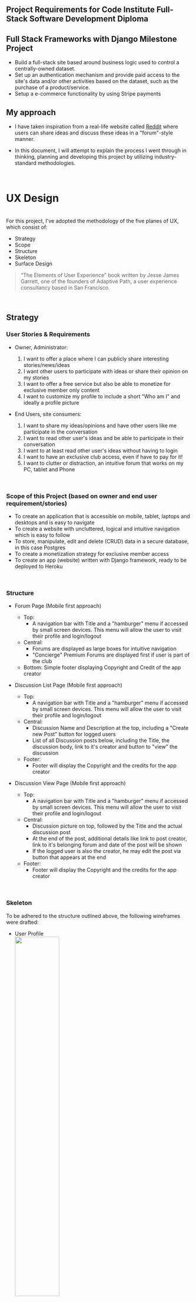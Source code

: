 ## Project Requirements for Code Institute Full-Stack Software Development Diploma

## Full Stack Frameworks with Django Milestone Project
- Build a full-stack site based around business logic used to control a centrally-owned dataset.
- Set up an authentication mechanism and provide paid access to the site's data and/or other activities based on the dataset, such as the purchase of a product/service.
- Setup a e-commerce functionality by using Stripe payments
  <br>

## My approach

- I have taken inspiration from a real-life website called [Reddit](https://www.reddit.com/) where users can share ideas and discuss these ideas in a "forum"-style manner.

- In this document, I will attempt to explain the process I went through in thinking, planning and developing this project by utilizing industry-standard methodologies.

<br>

# UX Design

<br>
For this project, I've adopted the methodology of the five planes of UX, which consist of:

- Strategy
- Scope
- Structure
- Skeleton
- Surface Design

> “The Elements of User Experience” book written by Jesse James Garrett, one of the founders of Adaptive Path, a user experience consultancy based in San Francisco.

<br>

## Strategy

### User Stories & Requirements

- Owner, Administrator:
    1. I want to offer a place where I can publicly share interesting stories/news/ideas
    2. I want other users to participate with ideas or share their opinion on my stories
    3. I want to offer a free service but also be able to monetize for exclusive member only content
    4. I want to customize my profile to include a short "Who am I" and ideally a profile picture

- End Users, site consumers:
    1. I want to share my ideas/opinions and have other users like me participate in the conversation
    2. I want to read other user's ideas and be able to participate in their conversation
    3. I want to at least read other user's ideas without having to login
    4. I want to have an exclusive club access, even if have to pay for it!
    5. I want to clutter or distraction, an intuitive forum that works on my PC, tablet and Phone

<br>

### Scope of this Project (based on owner and end user requirement/stories)

- To create an application that is accessible on mobile, tablet, laptops and desktops and is easy to navigate
- To create a website with uncluttered, logical and intuitive navigation which is easy to follow
- To store, manipulate, edit and delete (CRUD) data in a secure database, in this case Postgres
- To create a monetization strategy for exclusive member access
- To create an app (website) written with Django framework, ready to be deployed to Heroku

<br/>

### Structure

- Forum Page (Mobile first approach)
  - Top:
    - A navigation bar with Title and a "hamburger" menu if accessed by small screen devices. This menu will allow the user to visit their profile and login/logout
  - Central:
    - Forums are displayed as large boxes for intuitive navigation
    - "Concierge" Premium Forums are displayed first if user is part of the club
  - Bottom:
    Simple footer displaying Copyright and Credit of the app creator

- Discussion List Page (Mobile first approach)
  - Top:
    - A navigation bar with Title and a "hamburger" menu if accessed by small screen devices. This menu will allow the user to visit their profile and login/logout
  - Central:
    - Discussion Name and Description at the top, including a "Create new Post" button for logged users
    - List of all Discussion posts below, including the Title, the discussion body, link to it's creator and button to "view" the discussion
  - Footer:
    - Footer will display the Copyright and the credits for the app creator

- Discussion View Page (Mobile first approach)
  - Top:
    - A navigation bar with Title and a "hamburger" menu if accessed by small screen devices. This menu will allow the user to visit their profile and login/logout
  - Central:
    - Discussion picture on top, followed by the Title and the actual discussion post
    - At the end of the post, additional details like link to post creator, link to it's belonging forum and date of the post will be shown
    - If the logged user is also the creator, he may edit the post via button that appears at the end
  - Footer:
    - Footer will display the Copyright and the credits for the app creator

<br/>

### Skeleton

To be adhered to the structure outlined above, the following wireframes were drafted:

- User Profile  
  <img src="./media/profile_view.png" width="50%">

- Forum Overview  
  <img src="./media/forum_view.png" width="50%">

- Discussion Overview  
  <img src="./media/discussion_view.png" width="50%">

Note:

- Design has been implemented to draw the end user to the middle of the screen

<br/>

### Surface Design

To distinguish from other popular forum platforms, I've selected a color scheme that is opposite to the standard of blue and is still pleasant to look at:

- Main Colour (buttons & titles): <span style="color:#F3F0F1;background-color:#990011FF;"> #990011FF</span>
- Main background:<span style="color:black;background-color:#FCF6F5FF;">#FCF6F5FF</span>

- Logo for the project: <img src="./media/logo.png" width="30%">

<br>

### Database Diagram
| <img src="./media/databasediagram.png" width="80%">
<br>

## Testing

<br>

## Django in-build code testing

~~~bash
python3 manage.py test forum
~~~

## Bug Testing (Site functionalities)

### Test 1 - Browser & Device Compatibility

- Main App has been tested with:
  - Chrome on Android
  - Safari on iOS
  - Microsoft Edge for Linux, Chrome & Firefox on Desktop
- Admin Page
  - Chrome on Android
  - Safari on iOS
  - Microsoft Edge for Linux, Chrome & Firefox on Desktop


### Test 2 - End User Flow

1. Navigate to App URL (https://django-test-world-forums.herokuapp.com/ for example)
2. Test navigation by clicking profile picture, then "Profile" or "Sign Out"
3. Test navigation of menu bar by shrinking the screen
4. Test navigation by clicking on a Forum


### Test 3 - Registration & Authentication
1. Navigate to App URL (https://django-test-world-forums.herokuapp.com/ for example)
2. Ensure you are not logged in
3. Click on "Sign Up" button which should appear in the top right corner


## Feedback from End User

### Aggie,

- _"Without any explanation from Patrick, it was very easy to register an account, login and create my first test discussion!"_

